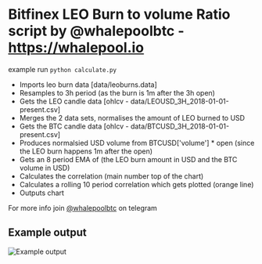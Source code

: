 # Bitfinex LEO Burn to volume Ratio script by @whalepoolbtc - https://whalepool.io   

example run `python calculate.py`

- Imports leo burn data [data/leoburns.data]
- Resamples to 3h period (as the burn is 1m after the 3h open)
- Gets the LEO candle data [ohlcv - data/LEOUSD_3H_2018-01-01-present.csv]
- Merges the 2 data sets, normalises the amount of LEO burned to USD
- Gets the BTC candle data [ohlcv - data/BTCUSD_3H_2018-01-01-present.csv]
- Produces normalsied USD volume from BTCUSD['volume'] * open (since the LEO burn happens 1m after the open)
- Gets an 8 period EMA of (the LEO burn amount in USD and the BTC volume in USD)
- Calculates the correlation (main number top of the chart)
- Calculates a rolling 10 period correlation which gets plotted (orange line)
- Outputs chart

  
For more info join [@whalepoolbtc](https://t.me/whalepoolbtc) on telegram   

## Example output 

![Example output](https://i.imgur.com/Jhbb2dd.png)



